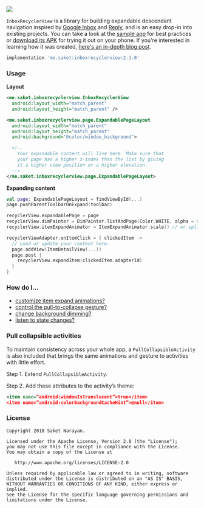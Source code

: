 [![](https://github.com/saket/InboxRecyclerView/blob/master/images/static_thumbnail.jpg)](docs/images/animators)

`InboxRecyclerView` is a library for building expandable descendant navigation inspired by [Google Inbox](http://androidniceties.tumblr.com/post/100872004063/inbox-by-gmail-google-play-link) and [Reply](https://material.io/design/material-studies/reply.html), and is an easy drop-in into existing projects. You can take a look at the [sample app](https://github.com/saket/InboxRecyclerView/tree/master/sample) for best practices or [download its APK](https://github.com/saket/InboxRecyclerView/releases) for trying it out on your phone. If you're interested in learning how it was created, [here's an in-depth blog post](https://saket.me/inbox-recyclerview). 

```groovy
implementation 'me.saket:inboxrecyclerview:2.1.0'
```

### Usage

**Layout**

```xml
<me.saket.inboxrecyclerview.InboxRecyclerView
  android:layout_width="match_parent"
  android:layout_height="match_parent" />

<me.saket.inboxrecyclerview.page.ExpandablePageLayout
  android:layout_width="match_parent"
  android:layout_height="match_parent"
  android:background="@color/window_background">

  <!--
    Your expandable content will live here. Make sure that 
    your page has a higher z-index than the list by giving 
    it a higher view position or a higher elevation.
  -->
</me.saket.inboxrecyclerview.page.ExpandablePageLayout>
```

**Expanding content**

```kotlin
val page: ExpandablePageLayout = findViewById(...)
page.pushParentToolbarOnExpand(toolbar)

recyclerView.expandablePage = page
recyclerView.dimPainter = DimPainter.listAndPage(Color.WHITE, alpha = 0.65f)
recyclerView.itemExpandAnimator = ItemExpandAnimator.scale() // or split() / none()

recyclerViewAdapter.onItemClick = { clickedItem ->
  // Load or update your content here.
  page.addView(ItemDetailView(...))
  page.post {
    recyclerView.expandItem(clickedItem.adapterId)
  }
}
```

### How do I…

- [customize item expand animations?](docs/item_animators.md)
- [control the pull-to-collapse gesture?](docs/pull_to_collapse.md)
- [change background dimming?](docs/background_dim.md)
- [listen to state changes?](docs/page_callbacks.md)

### Pull collapsible activities

To maintain consistency across your whole app, a `PullCollapsibleActivity` is also included that brings the same animations and gesture to activities with little effort.

Step 1. Extend `PullCollapsibleActivity`.

Step 2. Add these attributes to the activity’s theme:

```xml
<item name=“android:windowIsTranslucent”>true</item>
<item name=“android:colorBackgroundCacheHint”>@null</item>
```

### License
```
Copyright 2018 Saket Narayan.

Licensed under the Apache License, Version 2.0 (the "License");
you may not use this file except in compliance with the License.
You may obtain a copy of the License at

   http://www.apache.org/licenses/LICENSE-2.0

Unless required by applicable law or agreed to in writing, software
distributed under the License is distributed on an "AS IS" BASIS,
WITHOUT WARRANTIES OR CONDITIONS OF ANY KIND, either express or implied.
See the License for the specific language governing permissions and
limitations under the License.
```
